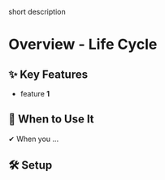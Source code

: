 short description

# Overview - Life Cycle

## ✨ Key Features

- feature **1**

## 📌 When to Use It

✔ When you ...

## 🛠️ Setup

